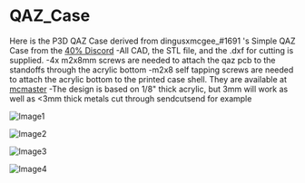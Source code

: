 # QAZ_Case

Here is the P3D QAZ Case derived from dingusxmcgee_#1691 's Simple QAZ Case from the [40% Discord](https://discord.gg/GJqv7hz)
-All CAD, the STL file, and the .dxf for cutting is supplied.
-4x m2x8mm screws are needed to attach the qaz pcb to the standoffs through the acrylic bottom
-m2x8 self tapping screws are needed to attach the acrylic bottom to the printed case shell. They are available at [mcmaster](https://www.mcmaster.com/99397A269/)
-The design is based on 1/8" thick acrylic, but 3mm will work as well as <3mm thick metals cut through sendcutsend for example

![Image1]()
 
![Image2]()
  
![Image3]()
 
![Image4]()
